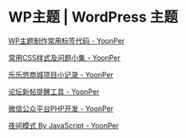 <h1>WP主题 |  WordPress 主题</h1>

<a href="https://www.yoonper.com/post.php?id=3">WP主题制作常用标签代码 - YoonPer</a>

<a href="https://www.yoonper.com/post.php?id=1">常用CSS样式及问题小集 - YoonPer</a>

<a href="https://www.yoonper.com/post.php?id=5">乐乐悠商城项目小记录 - YoonPer</a>

<a href="https://www.yoonper.com/post.php?id=13">论坛新帖提醒工具 - YoonPer</a>

<a href="https://www.yoonper.com/post.php?id=14">微信公众平台PHP开发 - YoonPer</a>

<a href="https://www.yoonper.com/post.php?id=20">夜间模式 By JavaScript - YoonPer</a>
